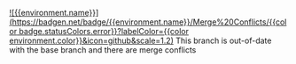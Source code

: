 [![{{environment.name}}](https://badgen.net/badge/{{environment.name}}/Merge%20Conflicts/{{color badge.statusColors.error}}?labelColor={{color environment.color}}&icon=github&scale=1.2)]({{prdeployPortalUrl}}/{{owner}}/{{repo}}?environment={{environment.name}} 'Open the queue')
This branch is out-of-date with the base branch and there are merge conflicts
